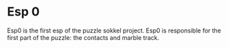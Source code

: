 # Esp 0
Esp0 is the first esp of the puzzle sokkel project.
Esp0 is responsible for the first part of the puzzle: the contacts and marble track.


